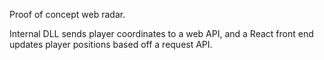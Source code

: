 Proof of concept web radar.

Internal DLL sends player coordinates to a web API, and a React front end updates player positions based off a request API.
